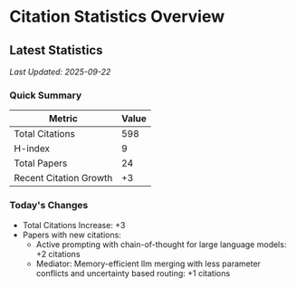 # Citation Statistics Overview

## Latest Statistics
*Last Updated: 2025-09-22*

### Quick Summary
| Metric | Value |
| ------ | ----- |
| Total Citations | 598 |
| H-index | 9 |
| Total Papers | 24 |
| Recent Citation Growth | +3 |

### Today's Changes
- Total Citations Increase: +3
- Papers with new citations:
  - Active prompting with chain-of-thought for large language models: +2 citations
  - Mediator: Memory-efficient llm merging with less parameter conflicts and uncertainty based routing: +1 citations